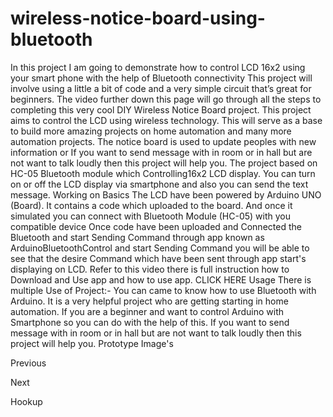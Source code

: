 # wireless-notice-board-using-bluetooth

In this project I am going to demonstrate how to control LCD 16x2 using your smart phone with the help of Bluetooth connectivity 
This project will involve using a little a bit of code and a very simple circuit that’s great for beginners. 
The video further down this page will go through all the steps to completing this very cool DIY Wireless Notice Board project. 
This project aims to control the LCD using wireless technology. This will serve as a base to build more amazing projects on home automation and many more automation projects. 
The notice board is used to update peoples with new information or 
If you want to send message with in room or in hall but are not want to talk loudly then this project will help you. 
The project based on HC-05 Bluetooth module which Controlling16x2 LCD display. 
You can turn on or off the LCD display via smartphone and also you can send the text message. 
Working on Basics
The LCD have been powered by Arduino UNO (Board). It contains a code which uploaded to the board. And once it simulated you can connect with Bluetooth Module (HC-05) with you compatible device 
Once code have been uploaded and Connected the Bluetooth and start Sending Command through app known as ArduinoBluetoothControl and start Sending Command you will be able to see that the desire Command which have been sent through app start's displaying on LCD. 
Refer to this video there is full instruction how to Download and Use app and how to use app. CLICK HERE 
Usage
There is multiple Use of Project:- 
You can came to know how to use Bluetooth with Arduino. 
It is a very helpful project who are getting starting in home automation. 
If you are a beginner and want to control Arduino with Smartphone so you can do with the help of this. 
If you want to send message with in room or in hall but are not want to talk loudly then this project will help you. 
Prototype Image's





















Previous

Next



Hookup
